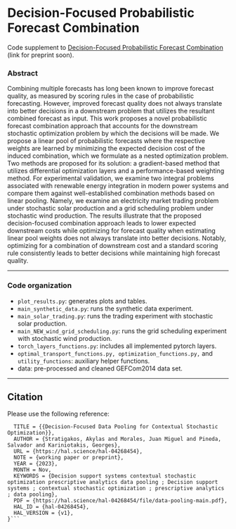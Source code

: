 # Decision-Focused Probabilistic Forecast Combination

Code supplement to [Decision-Focused Probabilistic Forecast Combination]() (link for preprint soon).

### Abstract

Combining multiple forecasts has long been known to improve forecast quality, as measured by scoring rules in the case of probabilistic forecasting.
However, improved forecast quality does not always translate into better decisions in a downstream problem that utilizes the resultant combined forecast as input.
This work proposes a novel probabilistic forecast combination approach that accounts for the downstream stochastic optimization problem by which the decisions will be made.
We propose a linear pool of probabilistic forecasts where the respective weights are learned by minimizing the expected decision cost of the induced combination,
which we formulate as a nested optimization problem.
Two methods are proposed for its solution:
a gradient-based method that utilizes differential optimization layers and a performance-based weighting method.
For experimental validation, we examine two integral problems associated with renewable energy integration in modern power systems and compare them against well-established combination methods based on linear pooling.
Namely, we examine an electricity market trading problem under stochastic solar production
and a grid scheduling problem under stochastic wind production.
The results illustrate that the proposed decision-focused combination approach leads to lower expected downstream costs while optimizing for forecast quality when estimating linear pool weights does not always translate into better decisions.
Notably, optimizing for a combination of downstream cost and a standard scoring rule consistently leads to better decisions while maintaining high forecast quality.

---

### Code organization

- ```plot_results.py```: generates plots and tables.
- ```main_synthetic_data.py```: runs the synthetic data experiment.
- ```main_solar_trading.py```: runs the trading experiment with stochastic solar production.
- ```main_NEW_wind_grid_scheduling.py```: runs the grid scheduling experiment with stochastic wind production.
- ```torch_layers_functions.py```: includes all implemented pytorch layers.
- ```optimal_transport_functions.py, optimization_functions.py,``` and ```utility_functions```: auxiliary helper functions.
- data: pre-processed and cleaned GEFCom2014 data set.
---

## Citation
Please use the following reference:

```@unpublished{stratigakos:hal-04268454,
  TITLE = {{Decision-Focused Data Pooling for Contextual Stochastic Optimization}},
  AUTHOR = {Stratigakos, Akylas and Morales, Juan Miguel and Pineda, Salvador and Kariniotakis, Georges},
  URL = {https://hal.science/hal-04268454},
  NOTE = {working paper or preprint},
  YEAR = {2023},
  MONTH = Nov,
  KEYWORDS = {Decision support systems contextual stochastic optimization prescriptive analytics data pooling ; Decision support systems ; contextual stochastic optimization ; prescriptive analytics ; data pooling},
  PDF = {https://hal.science/hal-04268454/file/data-pooling-main.pdf},
  HAL_ID = {hal-04268454},
  HAL_VERSION = {v1},
}```
